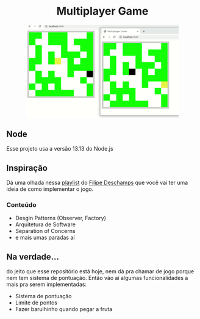 <h1 align="center" >Multiplayer Game</h1>

<p align="center">
  <img align="center" src="/.github/multiplayer-game.gif" alt="multiplayer game gif" width="400">
</p>

## Node
Esse projeto usa a versão 13.13 do Node.js

## Inspiração
Dá uma olhada nessa [playlist](https://www.youtube.com/watch?v=0sTfIZvjYJk&list=PLMdYygf53DP5SVQQrkKCVWDS0TwYLVitL) do [Filipe Deschamps](https://github.com/filipedeschamps/meu-primeiro-jogo-multiplayer) que você vai ter uma ideia de como implementar o jogo.

### Conteúdo
- Desgin Patterns (Observer, Factory)
- Arquitetura de Software
- Separation of Concerns
- e mais umas paradas aí

## Na verdade...
do jeito que esse repositório está hoje, nem dá pra chamar de jogo porque nem tem sistema de pontuação. Então vão aí algumas funcionalidades a mais pra serem implementadas:
- Sistema de pontuação
- Limite de pontos
- Fazer barulhinho quando pegar a fruta 